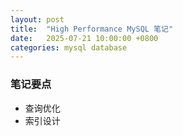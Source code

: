 ```yaml
---
layout: post
title:  "High Performance MySQL 笔记"
date:   2025-07-21 10:00:00 +0800
categories: mysql database
---
```


### 笔记要点  
- 查询优化  
- 索引设计  
